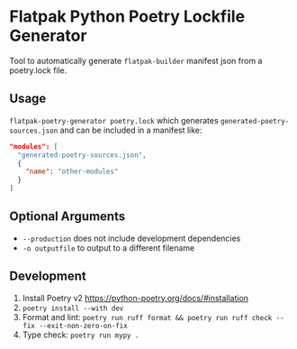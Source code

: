# Flatpak Python Poetry Lockfile Generator

Tool to automatically generate `flatpak-builder` manifest json from a poetry.lock file.

## Usage

`flatpak-poetry-generator poetry.lock` which generates
`generated-poetry-sources.json` and can be included in a manifest like:

```json
"modules": [
  "generated-poetry-sources.json",
  {
    "name": "other-modules"
  }
]
```

## Optional Arguments
- `--production` does not include development dependencies
- `-o outputfile` to output to a different filename

## Development

1. Install Poetry v2 https://python-poetry.org/docs/#installation
2. `poetry install --with dev`
3. Format and lint: `poetry run ruff format && poetry run ruff check --fix --exit-non-zero-on-fix`
4. Type check: `poetry run mypy .`

